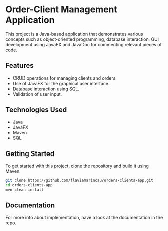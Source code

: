 # Order-Client Management Application

This project is a Java-based application that demonstrates various concepts such as object-oriented programming, database interaction, GUI development using JavaFX and JavaDoc for commenting relevant pieces of code.

## Features

- CRUD operations for managing clients and orders.
- Use of JavaFX for the graphical user interface.
- Database interaction using SQL.
- Validation of user input.

## Technologies Used

- Java
- JavaFX
- Maven
- SQL

## Getting Started

To get started with this project, clone the repository and build it using Maven:

```sh
git clone https://github.com/flaviamarincau/orders-clients-app.git
cd orders-clients-app
mvn clean install
```

## Documentation
For more info about implementation, have a look at the documentation in the repo.
